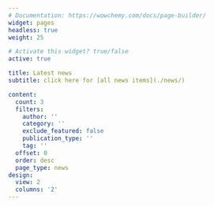 ```yaml
---
# Documentation: https://wowchemy.com/docs/page-builder/
widget: pages
headless: true
weight: 25

# Activate this widget? true/false
active: true

title: Latest news
subtitle: click here for [all news items](./news/)

content:
  count: 3
  filters:
    author: ''
    category: ''
    exclude_featured: false
    publication_type: ''
    tag: ''
  offset: 0
  order: desc
  page_type: news
design:
  view: 2
  columns: '2'
---
```

